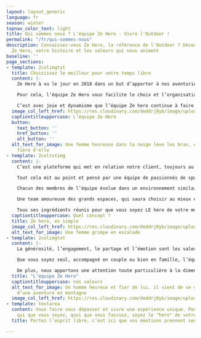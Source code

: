 ```yaml
---
layout: layout_generic
language: fr
season: winter
topnav_color_text: light
title: Qui sommes nous ? L'équipe Ze Hero - Vivre l'Outdoor !
permalink: "/fr/qui-sommes-nous"
description: Connaissez-vous Ze Hero, la référence de l'Outdoor ? Découvrez l'équipe
  Ze Hero, notre histoire et les valeurs qui nous animent
baseline: ''
page_sections:
- template: 2colimgtxt
  title: Choisissez le meilleur pour votre temps libre
  content: |-
    Ze Hero à vu le jour en 2018 dans un but d’apporter à nos aventuriers les meilleures activités outdoor de nos régions, mais aussi la possibilité d’une offre de matériel optimale et de qualité pour profiter au maximum de votre moment.

    Pour cela, l’équipe Ze Hero vous facilite le choix et l’organisation de l’activité que vous aurez sélectionné en vous apportant une solution de réservation simple et pratique.

    C’est avec joie et dynamisme que l’équipe Ze hero continue à faire avancer le projet après une période de crise sanitaire qui avait fortement ralenti son développement.
  image_col_left_href: https://res.cloudinary.com/deddrj0yb/image/upload/v1643645167/website/winter/FredJonny_060220_KariTraa_AW20_S09_0097-min-700x500_s5huaz.jpg
  captiontitleuppercase: L’équipe Ze Hero
  button:
    text_button: ''
    href_button: ''
    alt_button: ''
  alt_text_for_image: Une femme heureuse dans la neige lève les bras, elle semble
    fière d'elle
- template: 2coltxtimg
  content: |-
    C’est une plateforme qui met en relation notre client, toujours au centre de notre attention et les meilleurs prestataires d’activités outdoor.

    Tout cela mit au point et pensé par une équipe de passionnés de sport, de nature, toujours à l’affut de nouvelles idées pour vous faire profiter au maximum des expériences que vous aurez avec nous.

    Chacun des membres de l’équipe évolue dans un environnement similaire à ceux qui vous sont proposés ; à savoir, les alpes maritimes ou la région Rhône alpes. La montagne est avant tout leur lieu de vie, mais aussi là où ils conçoivent et font évoluer le projet.

    Une team amoureuse des grands espaces, qui saura choisir au mieux et pour vous des professionnels aguerris et de confiance, eux aussi acteurs et passionnés de notre fabuleux terrain de jeu.

    Tous ses ingrédients réunis pour que vous soyez LE hero de votre moment.
  captiontitleuppercase: Quel concept ?
  title: Ze hero, en simple
  image_col_left_href: https://res.cloudinary.com/deddrj0yb/image/upload/v1639426230/website/summer/x-N4QTBfNQ8Nk-unsplash_z2aicp.jpg
  alt_text_for_image: Une femme grimpe en escalade
- template: 2colimgtxt
  content: |-
    La générosité, l’engagement, le partage et l’émotion sont les valeurs centrales de ce projet.

    Que vous soyez seul, accompagné en couple ou bien en famille, l’équipe Ze Hero fera tout pour vous faire vivre un moment intense et à la hauteur de vos attentes. Notre but ? Que vous puissiez repartir muni de votre plus beau sourire et des souvenirs plein la tête.

    De plus, nous apportons une attention toute particulière à la dimension environnementale, une question centrale dans le monde d’aujourd’hui, d’autant plus importante en milieu montagnard. C’est donc avec soins que nous tentons d’organiser nos activités en limitant au maximum notre impact environnemental en passant par des prestataires locaux soucieux des enjeux environnementaux.
  title: "L’équipe Ze Hero"
  captiontitleuppercase: nos valeurs
  alt_text_for_image: Un homme heureux et fier de lui. il vient de se dépasser lors
    d'une aventure en montagne
  image_col_left_href: https://res.cloudinary.com/deddrj0yb/image/upload/v1643649363/website/summer/justin-buisson-5eFYHAyJFmY-unsplash_njurlu.jpg
- template: textarea
  content: Vous faire vous dépasser et vivre une expérience unique. Pendant un instant,
    qui que vous soyez, quoi que vous fassiez, soyez le "hero" de votre moment !
  title: Partez l’esprit libre, c’est ici que vos émotions prennent sens !

---
```

